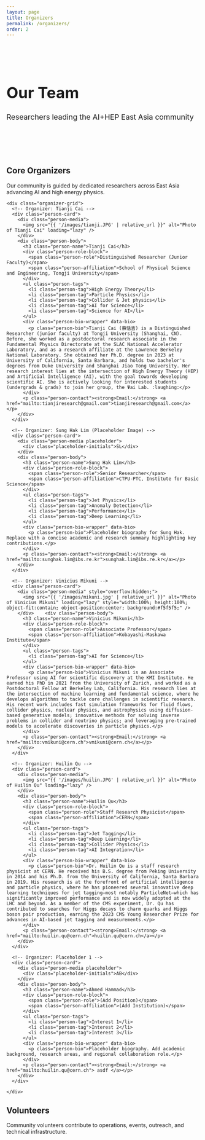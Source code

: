 ```yaml
---
layout: page
title: Organizers
permalink: /organizers/
order: 2
---
```


<div class="hero-section" style="padding: 3rem 0; margin-bottom: 3rem;">
  <div class="wrapper">
    <h1 class="hero-title" style="font-size: 2.5rem;">Our Team</h1>
    <p class="hero-subtitle" style="font-size: 1.2rem;">Researchers leading the AI+HEP East Asia community</p>
  </div>
</div>

<script>
// Expand / collapse long bios
(function(){
  const wrappers = document.querySelectorAll('.person-bio-wrapper');
  wrappers.forEach(w => {
    const p = w.querySelector('.person-bio');
    const btn = w.querySelector('[data-toggle]');
    if(!p || !btn) return;
    const lineClamp = 6; // lines before clamp
    // Apply initial clamp via CSS class; JS fallback for browsers without line-clamp support handled by max-height.
    w.classList.add('is-clamped');
    btn.addEventListener('click', () => {
      const expanded = w.classList.toggle('is-expanded');
      if(expanded){
        w.classList.remove('is-clamped');
        btn.textContent = 'Show less';
      } else {
        w.classList.add('is-clamped');
        btn.textContent = 'Show more';
      }
    });
  });
})();
</script>

<style>
    .person-bio {
        border: none
    }    
</style>

<div class="wrapper">
  <div class="content-section">
    <h2 class="section-title">Core Organizers</h2>
    <p>Our community is guided by dedicated researchers across East Asia advancing AI and high energy physics.</p>

    <div class="organizer-grid">
      <!-- Organizer: Tianji Cai -->
      <div class="person-card">
        <div class="person-media">
          <img src="{{ '/images/tianji.JPG' | relative_url }}" alt="Photo of Tianji Cai" loading="lazy" />
        </div>
        <div class="person-body">
          <h3 class="person-name">Tianji Cai</h3>
          <div class="person-role-block">
            <span class="person-role">Distinguished Researcher (Junior Faculty)</span>
            <span class="person-affiliation">School of Physical Science and Engineering, Tongji University</span>
          </div>
          <ul class="person-tags">
            <li class="person-tag">High Energy Theory</li>
            <li class="person-tag">Particle Physics</li>
            <li class="person-tag">Collider & Jet physics</li>
            <li class="person-tag">AI for Science</li>
            <li class="person-tag">Science for AI</li>
          </ul>
          <div class="person-bio-wrapper" data-bio>
            <p class="person-bio">Tianji Cai (蔡恬吉) is a Distinguished Researcher (junior faculty) at Tongji University (Shanghai, CN). Before, she worked as a postdoctoral research associate in the Fundamental Physics Directorate at the SLAC National Accelerator Laboratory, and as a research affiliate at the Lawrence Berkeley National Laboratory. She obtained her Ph.D. degree in 2023 at University of California, Santa Barbara, and holds two bachelor's degrees from Duke University and Shanghai Jiao Tong University. Her research interest lies at the intersection of High Energy Theory (HEP) and Artificial Intelligence (AI), with the goal towards developing scientific AI. She is actively looking for interested students (undergrads & grads) to join her group, the Ψai Lab. :laughing:</p>
          </div>
          <p class="person-contact"><strong>Email:</strong> <a href="mailto:tianjiresearch@gmail.com">tianjiresearch@gmail.com</a></p>
        </div>
      </div>

      <!-- Organizer: Sung Hak Lim (Placeholder Image) -->
      <div class="person-card">
        <div class="person-media placeholder">
          <div class="placeholder-initials">SL</div>
        </div>
        <div class="person-body">
          <h3 class="person-name">Sung Hak Lim</h3>
          <div class="person-role-block">
            <span class="person-role">Senior Researcher</span>
            <span class="person-affiliation">CTPU-PTC, Institute for Basic Science</span>
          </div>
          <ul class="person-tags">
            <li class="person-tag">Jet Physics</li>
            <li class="person-tag">Anomaly Detection</li>
            <li class="person-tag">Performance</li>
            <li class="person-tag">Deep Learning</li>
          </ul>
          <div class="person-bio-wrapper" data-bio>
            <p class="person-bio">Placeholder biography for Sung Hak. Replace with a concise academic and research summary highlighting key contributions.</p>
          </div>
          <p class="person-contact"><strong>Email:</strong> <a href="mailto:sunghak.lim@ibs.re.kr">sunghak.lim@ibs.re.kr</a></p>
        </div>
      </div>

      <!-- Organizer: Vinicius Mikuni -->
      <div class="person-card">
        <div class="person-media" style="overflow:hidden;">
          <img src="{{ '/images/mikuni.jpg' | relative_url }}" alt="Photo of Vinicius Mikuni" loading="lazy" style="width:100%; height:100%; object-fit:contain; object-position:center; background:#f5f5f5;" />
        </div>    <div class="person-body">
          <h3 class="person-name">Vinicius Mikuni</h3>
          <div class="person-role-block">
            <span class="person-role">Associate Professor</span>
            <span class="person-affiliation">Kobayashi-Maskawa Institute</span>
          </div>
          <ul class="person-tags">
            <li class="person-tag">AI for Science</li>
          </ul>
          <div class="person-bio-wrapper" data-bio>
            <p class="person-bio">Vinicius Mikuni is an Associate Professor using AI for scientific discovery at the KMI Institute. He earned his PhD in 2021 from the University of Zurich, and worked as a Postdoctoral Fellow at Berkeley Lab, California. His research lies at the intersection of machine learning and fundamental science, where he develops algorithms to tackle core challenges in scientific research. His recent work includes fast simulation frameworks for fluid flows, collider physics, nuclear physics, and astrophysics using diffusion-based generative models; innovative methods for solving inverse problems in collider and neutrino physics; and leveraging pre-trained models to accelerate discoveries in particle physics.</p>
          </div>
          <p class="person-contact"><strong>Email:</strong> <a href="mailto:vmikuni@cern.ch">vmikuni@cern.ch</a></p>
        </div>
      </div>

      <!-- Organizer: Huilin Qu -->
      <div class="person-card">
        <div class="person-media">
          <img src="{{ '/images/huilin.JPG' | relative_url }}" alt="Photo of Huilin Qu" loading="lazy" />
        </div>
        <div class="person-body">
          <h3 class="person-name">Huilin Qu</h3>
          <div class="person-role-block">
            <span class="person-role">Staff Research Physicist</span>
            <span class="person-affiliation">CERN</span>
          </div>
          <ul class="person-tags">
            <li class="person-tag">Jet Tagging</li>
            <li class="person-tag">Deep Learning</li>
            <li class="person-tag">Collider Physics</li>
            <li class="person-tag">AI Integration</li>
          </ul>
          <div class="person-bio-wrapper" data-bio>
            <p class="person-bio">Dr. Huilin Qu is a staff research physicist at CERN. He received his B.S. degree from Peking University in 2014 and his Ph.D. from the University of California, Santa Barbara in 2019. His research is at the forefront of artificial intelligence and particle physics, where he has pioneered several innovative deep learning techniques for jet tagging—most notably ParticleNet—which has significantly improved performance and is now widely adopted at the LHC and beyond. As a member of the CMS experiment, Dr. Qu has contributed to searches for Higgs decays to charm quarks and Higgs boson pair production, earning the 2023 CMS Young Researcher Prize for advances in AI-based jet tagging and measurements.</p>
          </div>
          <p class="person-contact"><strong>Email:</strong> <a href="mailto:huilin.qu@cern.ch">huilin.qu@cern.ch</a></p>
        </div>
      </div>

      <!-- Organizer: Placeholder 1 -->
      <div class="person-card">
        <div class="person-media placeholder">
          <div class="placeholder-initials">AB</div>
        </div>
        <div class="person-body">
          <h3 class="person-name">Ahmed Hammad</h3>
          <div class="person-role-block">
            <span class="person-role">(Add Position)</span>
            <span class="person-affiliation">(Add Institution)</span>
          </div>
          <ul class="person-tags">
            <li class="person-tag">Interest 1</li>
            <li class="person-tag">Interest 2</li>
            <li class="person-tag">Interest 3</li>
          </ul>
          <div class="person-bio-wrapper" data-bio>
            <p class="person-bio">Placeholder biography. Add academic background, research areas, and regional collaboration role.</p>
          </div>
          <p class="person-contact"><strong>Email:</strong> <a href="mailto:huilin.qu@cern.ch"> asdf </a></p>
        </div>
      </div>

    </div>
  </div>

  <div class="content-section">
    <h2 class="section-title">Volunteers</h2>
    <p>Community volunteers contribute to operations, events, outreach, and technical infrastructure.</p>
    <div class="volunteer-grid">
      <div class="person-card volunteer-card">
        <div class="person-media" style="overflow:hidden; position:relative;">
          <img src="{{ '/images/shiva.jpg' | relative_url }}"
               alt="Photo of Shivasankar K.A"
               loading="lazy"
               style="width:100%; height:100%; object-fit:cover; object-position:center; transform:scale(1.35);">
        </div>
        <div class="person-body">
          <h3 class="person-name">Shivasankar K.A</h3>
          <div class="person-role-block">
            <span class="person-role">Website Design & Admin</span>
            <span class="person-affiliation">PhD Student · Hokkaido University</span>
          </div>
          <ul class="person-tags">
            <li class="person-tag">Astroparticle</li>
            <li class="person-tag">Theory</li>
            <li class="person-tag">Deep Learning</li>
          </ul>
          <div class="person-bio-wrapper" data-bio>
            <p class="person-bio">Placeholder biography.</p>
          </div>
          <p class="person-contact"><strong>Email:</strong> <a href="mailto:a-shiva@particle.sci.hokudai.ac.jp">a-shiva@particle.sci.hokudai.ac.jp</a></p>
        </div>
      </div>
    </div>
  </div>

  <div class="content-section">
    <h2 class="section-title">Get Involved</h2>
    <div class="highlight-box">
      <h3>🤝 Join Our Community</h3>
      <p>Interested in contributing to our organizing efforts or participating in our activities? We welcome new members and collaborators who want to advance AI+HEP research and education in East Asia.</p>
      <div style="text-align: center; margin-top: 2rem;">
        <a href="mailto:contact@ai-hep.org" class="btn">Contact Us</a>
        <a href="/about/" class="btn btn-outline">Learn More</a>
      </div>
    </div>
  </div>
</div>
